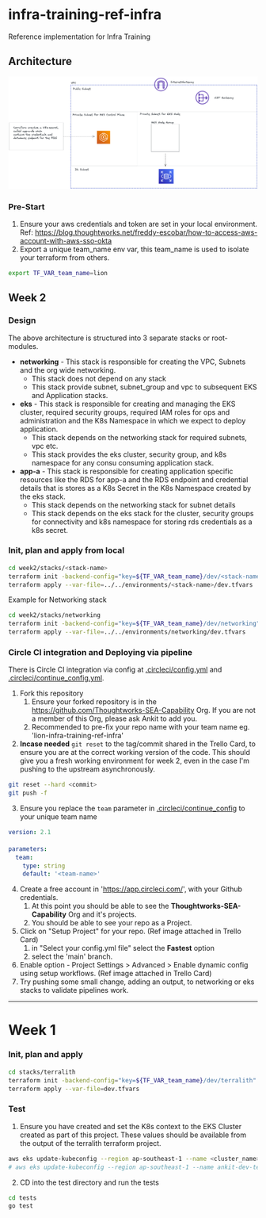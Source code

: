 # infra-training-ref-infra
Reference implementation for Infra Training

## Architecture
![](./arch.excalidraw.png)


### Pre-Start
1. Ensure your aws credentials and token are set in your local environment.
Ref: https://blog.thoughtworks.net/freddy-escobar/how-to-access-aws-account-with-aws-sso-okta
2. Export a unique team_name env var, this team_name is used to isolate your terraform from others.
```bash
export TF_VAR_team_name=lion
```
## Week 2 

### Design 
The above architecture is structured into 3 separate stacks or root-modules.  
- **networking** - This stack is responsible for creating the VPC, Subnets and the org wide networking.
  - This stack does not depend on any stack
  - This stack provide subnet, subnet_group and vpc to subsequent EKS and Application stacks.
- **eks** - This stack is responsible for creating and managing the EKS cluster, required security groups, required
IAM roles for ops and administration and the K8s Namespace in which we expect to deploy application.
  - This stack depends on the networking stack for required subnets, vpc etc. 
  - This stack provides the eks cluster, security group, and k8s namespace for any consu
consuming application stack. 
- **app-a** - This stack is responsible for creating application specific resources like the RDS for app-a and
the RDS endpoint and credential details that is stores as a K8s Secret in the K8s Namespace created by
the eks stack.
  - This stack depends on the networking stack for subnet details
  - This stack depends on the eks stack for the cluster, security groups for connectivity and 
k8s namespace for storing rds credentials as a k8s secret. 

### Init, plan and apply from local
```bash
cd week2/stacks/<stack-name>
terraform init -backend-config="key=${TF_VAR_team_name}/dev/<stack-name>"
terraform apply --var-file=../../environments/<stack-name>/dev.tfvars
```

Example for Networking stack
```bash
cd week2/stacks/networking
terraform init -backend-config="key=${TF_VAR_team_name}/dev/networking"
terraform apply --var-file=../../environments/networking/dev.tfvars
```

### Circle CI integration and Deploying via pipeline
There is Circle CI integration via config at [.circleci/config.yml](circleci/config.yml) and [.circleci/continue_config.yml](.circleci/continue_config.yml). 
1. Fork this repository
   1. Ensure your forked repository is in the https://github.com/Thoughtworks-SEA-Capability Org. If
   you are not a member of this Org, please ask Ankit to add you. 
   2. Recommended to pre-fix your repo name with your team name eg. 'lion-infra-training-ref-infra'
2. **Incase needed** `git reset` to the tag/commit shared in the Trello Card, to ensure you are at the correct working version of the code.
   This should give you a fresh working environment for week 2, even in the case I'm pushing to the upstream asynchronously. 
```bash
git reset --hard <commit>
git push -f
```
3. Ensure you replace the `team` parameter in [.circleci/continue_config](.circleci/continue_config.yml) to your unique team name
```yaml
version: 2.1

parameters:
  team:
    type: string
    default: '<team-name>'
``` 
4. Create a free account in 'https://app.circleci.com/', with your Github credentials.
   1. At this point you should be able to see the **Thoughtworks-SEA-Capability** Org and it's projects. 
   2. You should be able to see your repo as a Project.
5. Click on "Setup Project" for your repo. (Ref image attached in Trello Card)
   1. in "Select your config.yml file" select the **Fastest** option
   2. select the 'main' branch.
6. Enable option - Project Settings > Advanced > Enable dynamic config using setup workflows.
   (Ref image attached in Trello Card) 
7. Try pushing some small change, adding an output, to networking or eks stacks to validate pipelines work.


--- 
# Week 1

### Init, plan and apply
```bash
cd stacks/terralith
terraform init -backend-config="key=${TF_VAR_team_name}/dev/terralith"
terraform apply --var-file=dev.tfvars
```

### Test
1. Ensure you have created and set the K8s context to the EKS Cluster created as part of this project.
These values should be available from the output of the terralith terraform project.
```bash
aws eks update-kubeconfig --region ap-southeast-1 --name <cluster_name> --role-arn <cluster_admin_role_arn>
# aws eks update-kubeconfig --region ap-southeast-1 --name ankit-dev-terralith --role-arn arn:aws:iam::911960542707:role/ankit-dev-terralith-eks-admin
```
2. CD into the test directory and run the tests
```bash
cd tests
go test 
```
